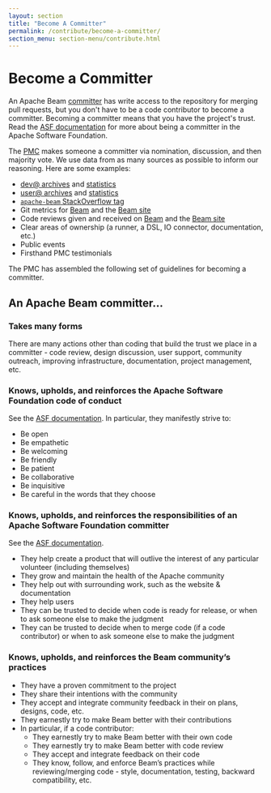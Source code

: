 ```yaml
---
layout: section
title: "Become A Committer"
permalink: /contribute/become-a-committer/
section_menu: section-menu/contribute.html
---
```


# Become a Committer

An Apache Beam
[committer](https://www.apache.org/foundation/how-it-works.html#committers) has
write access to the repository for merging pull requests, but you don't have
to be a code contributor to become a committer. Becoming a committer means that
you have the project's trust. Read the [ASF
documentation](https://www.apache.org/dev/committers.html#committer-responsibilities)
for more about being a committer in the Apache Software Foundation.

The [PMC](https://www.apache.org/foundation/how-it-works.html#pmc-members)
makes someone a committer via nomination, discussion, and then majority vote.
We use data from as many sources as possible to inform our reasoning. Here are
some examples: 

 - [dev@ archives](https://lists.apache.org/list.html?dev@beam.apache.org) and [statistics](https://lists.apache.org/trends.html?dev@beam.apache.org)
 - [user@ archives](https://lists.apache.org/list.html?user@beam.apache.org) and [statistics](https://lists.apache.org/trends.html?user@beam.apache.org)
 - [`apache-beam` StackOverflow tag](https://stackoverflow.com/questions/tagged/apache-beam)
 - Git metrics for [Beam](https://github.com/apache/beam/graphs/contributors)
   and the [Beam site](https://github.com/apache/beam-site/graphs/contributors)
 - Code reviews given and received on
   [Beam](https://github.com/apache/beam/pulls) and the [Beam
   site](https://github.com/apache/beam-site/pulls)
 - Clear areas of ownership (a runner, a DSL, IO connector, documentation,
   etc.)
 - Public events
 - Firsthand PMC testimonials

The PMC has assembled the following set of guidelines for becoming a committer.

## An Apache Beam committer...

### Takes many forms

There are many actions other than coding that build the trust we place in a
committer - code review, design discussion, user support, community outreach, improving
infrastructure, documentation, project management, etc.

### Knows, upholds, and reinforces the Apache Software Foundation code of conduct

See the [ASF
documentation](https://www.apache.org/foundation/policies/conduct.html). In
particular, they manifestly strive to:

 - Be open
 - Be empathetic
 - Be welcoming
 - Be friendly
 - Be patient
 - Be collaborative
 - Be inquisitive
 - Be careful in the words that they choose

### Knows, upholds, and reinforces the responsibilities of an Apache Software Foundation committer

See the [ASF documentation](https://www.apache.org/dev/committers.html#committer-responsibilities).

 - They help create a product that will outlive the interest of any particular
   volunteer (including themselves)
 - They grow and maintain the health of the Apache community
 - They help out with surrounding work, such as the website & documentation
 - They help users
 - They can be trusted to decide when code is ready for release, or when to ask
   someone else to make the judgment
 - They can be trusted to decide when to merge code (if a code contributor) or
   when to ask someone else to make the judgment

### Knows, upholds, and reinforces the Beam community’s practices

 - They have a proven commitment to the project
 - They share their intentions with the community
 - They accept and integrate community feedback in their on plans, designs,
   code, etc.
 - They earnestly try to make Beam better with their contributions
 - In particular, if a code contributor:
   - They earnestly try to make Beam better with their own code
   - They earnestly try to make Beam better with code review
   - They accept and integrate feedback on their code
   - They know, follow, and enforce Beam’s practices while
     reviewing/merging code - style, documentation, testing, backward
     compatibility, etc.

